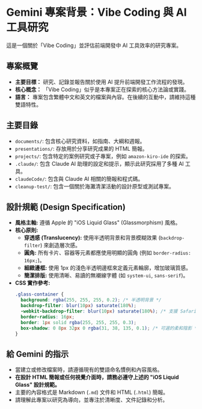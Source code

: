 # Gemini 專案背景：Vibe Coding 與 AI 工具研究

這是一個關於「Vibe Coding」並評估前端開發中 AI 工具效率的研究專案。

## 專案概覽

- **主要目標：** 研究、記錄並報告關於使用 AI 提升前端開發工作流程的發現。
- **核心概念：** 「Vibe Coding」似乎是本專案正在探索的核心方法論或實踐。
- **語言：** 專案包含繁體中文和英文的檔案與內容。在後續的互動中，請維持這種雙語特性。

## 主要目錄

- `documents/`: 包含核心研究資料，如指南、大綱和週報。
- `presentations/`: 存放用於分享研究成果的 HTML 簡報。
- `projects/`: 包含特定的案例研究或子專案，例如 `amazon-kiro-ide` 的探索。
- `.claude/`: 包含 Claude AI 助理的設定和提示，顯示此研究採用了多種 AI 工具。
- `claudeCode/`: 包含與 Claude AI 相關的簡報和程式碼。
- `cleanup-test/`: 包含一個關於海灘清潔活動的設計原型或測試專案。

## 設計規範 (Design Specification)

- **風格主軸:** 遵循 Apple 的 "iOS Liquid Glass" (Glassmorphism) 風格。
- **核心原則:**
    - **穿透感 (Translucency):** 使用半透明背景和背景模糊效果 (`backdrop-filter`) 來創造層次感。
    - **圓角:** 所有卡片、容器等元素都應使用明顯的圓角 (例如 `border-radius: 16px;`)。
    - **細緻邊框:** 使用 1px 的淺色半透明邊框來定義元素輪廓，增加玻璃質感。
    - **簡潔排版:** 使用清晰、易讀的無襯線字體 (如 `system-ui`, `sans-serif`)。
- **CSS 實作參考:**
  ```css
  .glass-container {
    background: rgba(255, 255, 255, 0.2); /* 半透明背景 */
    backdrop-filter: blur(10px) saturate(180%);
    -webkit-backdrop-filter: blur(10px) saturate(180%); /* 支援 Safari */
    border-radius: 16px;
    border: 1px solid rgba(255, 255, 255, 0.3);
    box-shadow: 0 8px 32px 0 rgba(31, 38, 135, 0.1); /* 可選的柔和陰影 */
  }
  ```

## 給 Gemini 的指示

- 當建立或修改檔案時，請遵循現有的雙語命名慣例和內容風格。
- **在設計 HTML 簡報或任何視覺介面時，請務必遵守上述的 "iOS Liquid Glass" 設計規範。**
- 主要的內容格式是 Markdown (`.md`) 文件和 HTML (`.html`) 簡報。
- 請理解此專案以研究為導向，並專注於清晰度、文件記錄和分析。